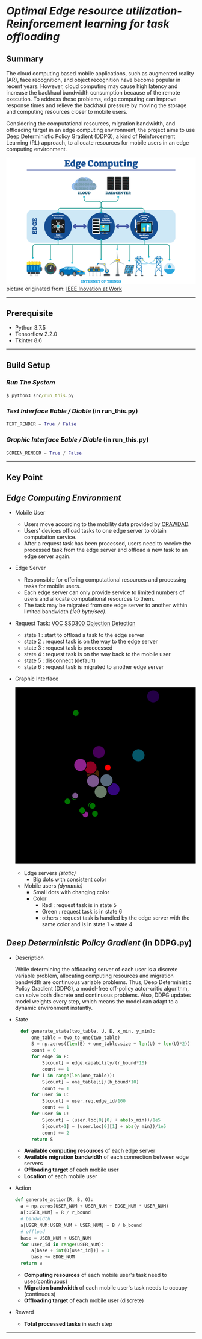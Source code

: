 # ***Optimal Edge resource utilization-Reinforcement learning for task offloading***

## Summary
The cloud computing based mobile applications, such as augmented reality (AR), face recognition, and object recognition have become popular in recent years. However, cloud computing may cause high latency and increase the backhaul bandwidth consumption because of the remote execution. To address these problems, edge computing can improve response times and relieve the backhaul pressure by moving the storage and computing resources closer to mobile users.

Considering the computational resources, migration bandwidth, and offloading target in an edge computing environment, the project aims to use Deep Deterministic Policy Gradient (DDPG), a kind of Reinforcement Learning (RL) approach, to allocate resources for mobile users in an edge computing environment.

 ![gui](image/Summary.png)
 picture originated from: [IEEE Inovation at Work](https://innovationatwork.ieee.org/real-life-edge-computing-use-cases/)
***

## Prerequisite

+ Python 3.7.5
+ Tensorflow 2.2.0
+ Tkinter 8.6

***

## Build Setup

### *Run The System*

```cmd
$ python3 src/run_this.py
```

### *Text Interface Eable / Diable* (in run_this.py)

```python
TEXT_RENDER = True / False
```

### *Graphic Interface Eable / Diable* (in run_this.py)

```python
SCREEN_RENDER = True / False
```

***

## Key Point

## *Edge Computing Environment*

+ Mobile User
  + Users move according to the mobility data provided by [CRAWDAD](https://crawdad.org/index.html).
  + Users' devices offload tasks to one edge server to obtain computation service.
  + After a request task has been processed, users need to receive the processed task from the edge server and offload a new task to an edge server again.

+ Edge Server
  + Responsible for offering computational resources and processing tasks for mobile users.
  + Each edge server can only provide service to limited numbers of users and allocate computational resources to them.
  + The task may be migrated from one edge server to another within limited bandwidth *(1e9 byte/sec)*.

+ Request Task: [VOC SSD300 Objection Detection](https://link.springer.com/chapter/10.1007/978-3-319-46448-0_2)
  + state 1 : start to offload a task to the edge server
  + state 2 : request task is on the way to the edge server 
  + state 3 : request task is proccessed 
  + state 4 : request task is on the way back to the mobile user 
  + state 5 : disconnect (default)
  + state 6 : request task is migrated to another edge server

+ Graphic Interface

  ![gui](image/gi.png)
  + Edge servers *(static)*
    + Big dots with consistent color
  + Mobile users *(dynamic)*
    + Small dots with changing color
    + Color
      + Red : request task is in state 5
      + Green : request task is in state 6
      + others : request task is handled by the edge server with the same color and is in state 1 ~ state 4

## *Deep Deterministic Policy Gradient* (in DDPG.py)

+ Description
  
  While determining the offloading server of each user is a discrete variable problem, allocating computing resources and migration bandwidth are continuous variable problems. Thus, Deep Deterministic Policy Gradient (DDPG), a model-free off-policy actor-critic algorithm, can solve both discrete and continuous problems. Also, DDPG updates model weights every step, which means the model can adapt to a dynamic environment instantly.

+ State

  ```python
    def generate_state(two_table, U, E, x_min, y_min):
        one_table = two_to_one(two_table)
        S = np.zeros((len(E) + one_table.size + len(U) + len(U)*2))
        count = 0
        for edge in E:
            S[count] = edge.capability/(r_bound*10)
            count += 1
        for i in range(len(one_table)):
            S[count] = one_table[i]/(b_bound*10)
            count += 1
        for user in U:
            S[count] = user.req.edge_id/100
            count += 1
        for user in U:
            S[count] = (user.loc[0][0] + abs(x_min))/1e5
            S[count+1] = (user.loc[0][1] + abs(y_min))/1e5
            count += 2
        return S
  ```

  + **Available computing resources** of each edge server
  + **Available migration bandwidth** of each connection between edge servers
  + **Offloading target** of each mobile user
  + **Location** of each mobile user

+ Action

  ```python
  def generate_action(R, B, O):
    a = np.zeros(USER_NUM + USER_NUM + EDGE_NUM * USER_NUM)
    a[:USER_NUM] = R / r_bound
    # bandwidth
    a[USER_NUM:USER_NUM + USER_NUM] = B / b_bound
    # offload
    base = USER_NUM + USER_NUM
    for user_id in range(USER_NUM):
        a[base + int(O[user_id])] = 1
        base += EDGE_NUM
    return a
  ```

  + **Computing resources**  of each mobile user's task need to uses(continuous)
  + **Migration bandwidth** of each mobile user's task needs to occupy (continuous)
  + **Offloading target** of each mobile user (discrete)

+ Reward
  + **Total processed tasks** in each step



 

***



